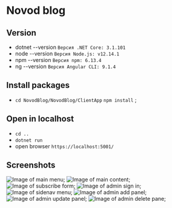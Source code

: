 # Novod blog

## Version
* dotnet --version  `Версия .NET Core: 3.1.101`
* node --version   `Версия Node.js: v12.14.1`
* npm --version    `Версия npm: 6.13.4`
* ng --version     `Версия Angular CLI: 9.1.4`
## Install packages
* `cd NovodBlog/NovodBlog/ClientApp` `npm install` ;

## Open in localhost
* `cd ..`
* `dotnet run`
* open browser `https://localhost:5001/`

## Screenshots

![Image of main menu](https://i.ibb.co/dpyH0vk/photo5371104097299705392.jpg);
![Image of main content](https://i.ibb.co/rpZnxvv/photo5371104097299705393.jpg);
![Image of subscribe form](https://i.ibb.co/HCgY925/photo5371104097299705394.jpg);
![Image of admin sign in ](https://i.ibb.co/v1rVY67/photo5371104097299705398.jpg);
![Image of sidenav menu](https://i.ibb.co/HttK02H/photo5371104097299705396.jpg);
![Image of admin add panel](https://i.ibb.co/rbVSSQb/photo5371104097299705399.jpg);
![Image of admin update panel](https://i.ibb.co/8dGCn4n/photo5371104097299705400.jpg);
![Image of admin delete pane](https://i.ibb.co/jzbzH8C/photo5371104097299705401.jpg);











